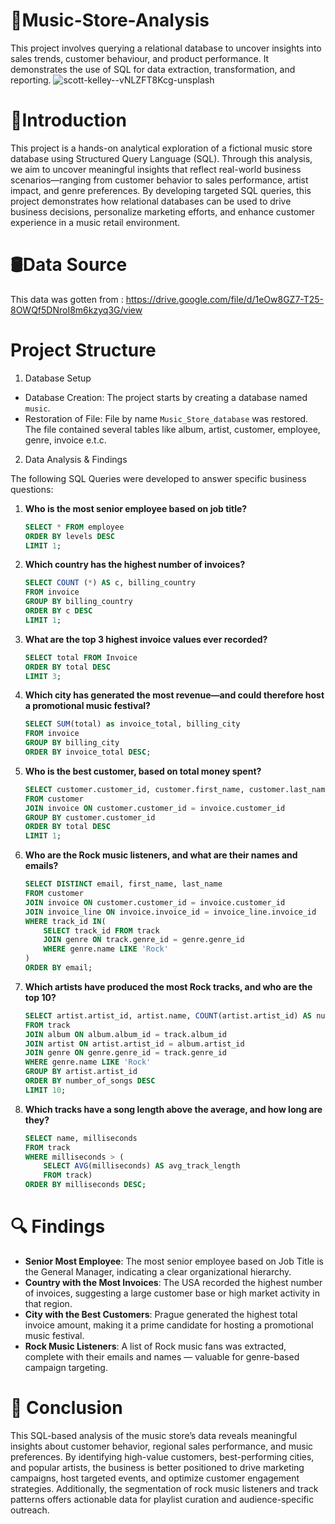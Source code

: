 # 🎵Music-Store-Analysis
This project involves querying a relational database to uncover insights into sales trends, customer behaviour, and product performance. It demonstrates the use of SQL for data extraction, transformation, and reporting.
![scott-kelley--vNLZFT8Kcg-unsplash](https://github.com/user-attachments/assets/dfd387cf-34aa-4c7f-84f1-077370ec1bfd)

# 🧠Introduction
This project is a hands-on analytical exploration of a fictional music store database using Structured Query Language (SQL). Through this analysis, we aim to uncover meaningful insights that reflect real-world business scenarios—ranging from customer behavior to sales performance, artist impact, and genre preferences.
By developing targeted SQL queries, this project demonstrates how relational databases can be used to drive business decisions, personalize marketing efforts, and enhance customer experience in a music retail environment.

# 🛢️Data Source
This data was gotten from :
https://drive.google.com/file/d/1eOw8GZ7-T25-8OWQf5DNroI8m6kzyq3G/view

# Project Structure

1. Database Setup
  - Database Creation: The project starts by creating a database named `music`.
  - Restoration of File: File by name `Music_Store_database` was restored. The file contained several tables like album, artist, customer, employee, genre, invoice e.t.c.

2. Data Analysis & Findings

The following SQL Queries were developed to answer specific business questions:
1. **Who is the most senior employee based on job title?**
   ```sql
   SELECT * FROM employee
   ORDER BY levels DESC
   LIMIT 1;
   ```
   
2. **Which country has the highest number of invoices?**
   ```sql
   SELECT COUNT (*) AS c, billing_country
   FROM invoice
   GROUP BY billing_country
   ORDER BY c DESC
   LIMIT 1;
   ```

3. **What are the top 3 highest invoice values ever recorded?**
   ```sql
   SELECT total FROM Invoice
   ORDER BY total DESC
   LIMIT 3;
   ```

 4. **Which city has generated the most revenue—and could therefore host a promotional music festival?**
    ```sql
    SELECT SUM(total) as invoice_total, billing_city
    FROM invoice
    GROUP BY billing_city
    ORDER BY invoice_total DESC;
    ```

  5. **Who is the best customer, based on total money spent?**
     ```sql
     SELECT customer.customer_id, customer.first_name, customer.last_name, SUM(invoice.total) as total
     FROM customer
     JOIN invoice ON customer.customer_id = invoice.customer_id
     GROUP BY customer.customer_id
     ORDER BY total DESC
     LIMIT 1;
     ```

   6. **Who are the Rock music listeners, and what are their names and emails?**
      ```sql
      SELECT DISTINCT email, first_name, last_name
      FROM customer
      JOIN invoice ON customer.customer_id = invoice.customer_id
      JOIN invoice_line ON invoice.invoice_id = invoice_line.invoice_id
      WHERE track_id IN(
	      SELECT track_id FROM track 
	      JOIN genre ON track.genre_id = genre.genre_id
	      WHERE genre.name LIKE 'Rock'
      )
      ORDER BY email;
      ```

   7. **Which artists have produced the most Rock tracks, and who are the top 10?**
         ```sql
         SELECT artist.artist_id, artist.name, COUNT(artist.artist_id) AS number_of_songs
         FROM track
         JOIN album ON album.album_id = track.album_id
         JOIN artist ON artist.artist_id = album.artist_id
         JOIN genre ON genre.genre_id = track.genre_id
         WHERE genre.name LIKE 'Rock'
         GROUP BY artist.artist_id
         ORDER BY number_of_songs DESC
         LIMIT 10;
         ```

   8. **Which tracks have a song length above the average, and how long are they?**
      ```sql
      SELECT name, milliseconds
      FROM track
      WHERE milliseconds > (
	      SELECT AVG(milliseconds) AS avg_track_length
	      FROM track)
      ORDER BY milliseconds DESC;
      ```

# 🔍 Findings
- **Senior Most Employee**: The most senior employee based on Job Title is the General Manager, indicating a clear organizational hierarchy.
- **Country with the Most Invoices**: The USA recorded the highest number of invoices, suggesting a large customer base or high market activity in that region.
- **City with the Best Customers**: Prague generated the highest total invoice amount, making it a prime candidate for hosting a promotional music festival.
- **Rock Music Listeners**: A list of Rock music fans was extracted, complete with their emails and names — valuable for genre-based campaign targeting.

# 🧾 Conclusion
This SQL-based analysis of the music store’s data reveals meaningful insights about customer behavior, regional sales performance, and music preferences. By identifying high-value customers, best-performing cities, and popular artists, the business is better positioned to drive marketing campaigns, host targeted events, and optimize customer engagement strategies. Additionally, the segmentation of rock music listeners and track patterns offers actionable data for playlist curation and audience-specific outreach.
